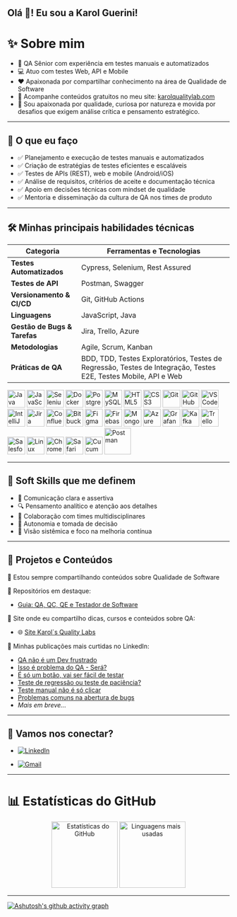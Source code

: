 <h2 align="left">Olá 👋! Eu sou a Karol Guerini!</h2>

# ✨ Sobre mim

- 🎯 QA Sênior com experiência em testes manuais e automatizados  
- 💻 Atuo com testes Web, API e Mobile  
- ❤️ Apaixonada por compartilhar conhecimento na área de Qualidade de Software  
- 🔗 Acompanhe conteúdos gratuitos no meu site: [karolqualitylab.com](https://karolqualitylab.com/)
- 💓 Sou apaixonada por qualidade, curiosa por natureza e movida por desafios que exigem análise crítica e pensamento estratégico.  

---

## 🧪 O que eu faço

- ✅ Planejamento e execução de testes manuais e automatizados
- ✅ Criação de estratégias de testes eficientes e escaláveis
- ✅ Testes de APIs (REST), web e mobile (Android/iOS)
- ✅ Análise de requisitos, critérios de aceite e documentação técnica
- ✅ Apoio em decisões técnicas com mindset de qualidade
- ✅ Mentoria e disseminação da cultura de QA nos times de produto

---

## 🛠️ Minhas principais habilidades técnicas

| Categoria | Ferramentas e Tecnologias |
|----------|---------------------------|
| **Testes Automatizados** | Cypress, Selenium, Rest Assured |
| **Testes de API** | Postman, Swagger|
| **Versionamento & CI/CD** | Git, GitHub Actions |
| **Linguagens** | JavaScript, Java |
| **Gestão de Bugs & Tarefas** | Jira, Trello, Azure |
| **Metodologias** | Agile, Scrum, Kanban |
| **Práticas de QA** | BDD, TDD, Testes Exploratórios, Testes de Regressão, Testes de Integração, Testes E2E, Testes Mobile, API e Web |


<div align="left">
  <img src="https://cdn.jsdelivr.net/gh/devicons/devicon/icons/java/java-original.svg" height="40" alt="Java" />
  <img src="https://cdn.jsdelivr.net/gh/devicons/devicon/icons/javascript/javascript-original.svg" height="40" alt="JavaScript" />
  <img src="https://cdn.jsdelivr.net/gh/devicons/devicon/icons/selenium/selenium-original.svg" height="40" alt="Selenium" />
  <img src="https://cdn.jsdelivr.net/gh/devicons/devicon/icons/docker/docker-original.svg" height="40" alt="Docker" />
  <img src="https://cdn.jsdelivr.net/gh/devicons/devicon/icons/postgresql/postgresql-original.svg" height="40" alt="PostgreSQL" />
  <img src="https://cdn.jsdelivr.net/gh/devicons/devicon/icons/mysql/mysql-original.svg" height="40" alt="MySQL" />
  <img src="https://cdn.jsdelivr.net/gh/devicons/devicon/icons/html5/html5-original.svg" height="40" alt="HTML5" />
  <img src="https://cdn.jsdelivr.net/gh/devicons/devicon/icons/css3/css3-original.svg" height="40" alt="CSS3" />
  <img src="https://cdn.jsdelivr.net/gh/devicons/devicon/icons/git/git-original.svg" height="40" alt="Git" />
  <img src="https://cdn.jsdelivr.net/gh/devicons/devicon/icons/github/github-original.svg" height="40" alt="GitHub" />
  <img src="https://cdn.jsdelivr.net/gh/devicons/devicon/icons/vscode/vscode-original.svg" height="40" alt="VSCode" />
  <img src="https://cdn.jsdelivr.net/gh/devicons/devicon/icons/intellij/intellij-original.svg" height="40" alt="IntelliJ" />
  <img src="https://cdn.jsdelivr.net/gh/devicons/devicon/icons/jira/jira-original.svg" height="40" alt="Jira" />
  <img src="https://cdn.jsdelivr.net/gh/devicons/devicon/icons/confluence/confluence-original.svg" height="40" alt="Confluence" />
  <img src="https://cdn.jsdelivr.net/gh/devicons/devicon/icons/bitbucket/bitbucket-original.svg" height="40" alt="Bitbucket" />
  <img src="https://cdn.jsdelivr.net/gh/devicons/devicon/icons/figma/figma-original.svg" height="40" alt="Figma" />
  <img src="https://cdn.jsdelivr.net/gh/devicons/devicon/icons/firebase/firebase-plain.svg" height="40" alt="Firebase" />
  <img src="https://cdn.jsdelivr.net/gh/devicons/devicon/icons/mongodb/mongodb-original.svg" height="40" alt="MongoDB" />
  <img src="https://cdn.jsdelivr.net/gh/devicons/devicon/icons/azure/azure-original.svg" height="40" alt="Azure" />
  <img src="https://cdn.jsdelivr.net/gh/devicons/devicon/icons/grafana/grafana-original.svg" height="40" alt="Grafana" />
  <img src="https://cdn.jsdelivr.net/gh/devicons/devicon/icons/apachekafka/apachekafka-original.svg" height="40" alt="Kafka" />
  <img src="https://cdn.jsdelivr.net/gh/devicons/devicon/icons/trello/trello-plain.svg" height="40" alt="Trello" />
  <img src="https://cdn.jsdelivr.net/gh/devicons/devicon/icons/salesforce/salesforce-original.svg" height="40" alt="Salesforce" />
  <img src="https://cdn.jsdelivr.net/gh/devicons/devicon/icons/linux/linux-original.svg" height="40" alt="Linux" />
  <img src="https://cdn.jsdelivr.net/gh/devicons/devicon/icons/chrome/chrome-original.svg" height="40" alt="Chrome" />
  <img src="https://cdn.jsdelivr.net/gh/devicons/devicon/icons/safari/safari-original.svg" height="40" alt="Safari" />
  <img src="https://cdn.jsdelivr.net/gh/devicons/devicon/icons/cucumber/cucumber-plain.svg" height="40" alt="Cucumber" />
  <img src="https://img.shields.io/badge/-Postman-333333?style=flat&logo=postman" height="60" alt="Postman" />
</div>

---

## 🧠 Soft Skills que me definem

- 💬 Comunicação clara e assertiva
- 🔍 Pensamento analítico e atenção aos detalhes
- 🤝 Colaboração com times multidisciplinares
- 🧭 Autonomia e tomada de decisão
- 🧩 Visão sistêmica e foco na melhoria contínua

---

## 📝 Projetos e Conteúdos

🎯 Estou sempre compartilhando conteúdos sobre Qualidade de Software

📌 Repositórios em destaque:
- [Guia: QA, QC, QE e Testador de Software](https://github.com/KarolGuerini/QA-QC-QE-Testador)

📌 Site onde eu compartilho dicas, cursos e conteúdos sobre QA:

- 🌐 [Site Karol`s Quality Labs](https://karolqualitylab.com/)

📌 Minhas publicações mais curtidas no LinkedIn:
- [QA não é um Dev frustrado](https://www.linkedin.com/posts/karol-guerini_qa-testes-testedesoftware-activity-7307378683634180096-NoHZ?utm_source=share&utm_medium=member_desktop&rcm=ACoAACLNTBUBGRF9KR2posJAPrQ-7m5gJ8jb7uQ)
- [Isso é problema do QA - Será?](https://www.linkedin.com/posts/karol-guerini_qa-qualidadedesoftware-trabalhoemequipe-activity-7305923031539879937-3STu?utm_source=share&utm_medium=member_desktop&rcm=ACoAACLNTBUBGRF9KR2posJAPrQ-7m5gJ8jb7uQ)
- [É só um botão, vai ser fácil de testar](https://www.linkedin.com/posts/karol-guerini_qualityassurance-qa-testedesoftware-activity-7351222239469432832-V-v0?utm_source=share&utm_medium=member_desktop&rcm=ACoAACLNTBUBGRF9KR2posJAPrQ-7m5gJ8jb7uQ)
- [Teste de regressão ou teste de paciência?](https://www.linkedin.com/posts/karol-guerini_qualityassurance-testederegressaeto-automaaexaetodetestes-activity-7303388683460657154-H0bJ?utm_source=share&utm_medium=member_desktop&rcm=ACoAACLNTBUBGRF9KR2posJAPrQ-7m5gJ8jb7uQ)
- [Teste manual não é só clicar](https://www.linkedin.com/posts/karol-guerini_qa-testemanual-qualidadedesoftware-activity-7295399751242387457-JioU?utm_source=share&utm_medium=member_desktop&rcm=ACoAACLNTBUBGRF9KR2posJAPrQ-7m5gJ8jb7uQ)
- [Problemas comuns na abertura de bugs](https://www.linkedin.com/posts/karol-guerini_problemas-comuns-na-abertura-de-bugs-activity-6909965892172808192-l6Xm?utm_source=share&utm_medium=member_desktop&rcm=ACoAACLNTBUBGRF9KR2posJAPrQ-7m5gJ8jb7uQ)
- *Mais em breve...*

---

## 📲 Vamos nos conectar?

- <a href="https://www.linkedin.com/in/karol-guerini/" target="_blank">
  <img src="https://img.shields.io/badge/-LinkedIn-%230077B5?style=for-the-badge&logo=linkedin&logoColor=white" alt="LinkedIn">
</a>

- <a href="mailto:karoltech20@gmail.com" title="Gmail">
  <img src="https://img.shields.io/badge/Gmail-FF0000?style=flat-square&logo=gmail&logoColor=white" alt="Gmail" />
</a>

---

# 📊 Estatísticas do GitHub

<div align="center">
  <img src="https://github-readme-stats.vercel.app/api?username=karolguerini&show_icons=true&include_all_commits=true&count_private=true&theme=dracula" height="150" alt="Estatísticas do GitHub" />
  <img src="https://github-readme-stats.vercel.app/api/top-langs?username=karolguerini&layout=compact&langs_count=5&theme=dracula" height="150" alt="Linguagens mais usadas" />
</div>

---
[![Ashutosh's github activity graph](https://github-readme-activity-graph.vercel.app/graph?username=karolguerini&theme=dracula)](https://github.com/karolguerini/github-readme-activity-graph)

